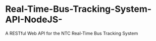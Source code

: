 # Real-Time-Bus-Tracking-System-API-NodeJS-
A RESTful Web API for the NTC Real-Time Bus Tracking System 
